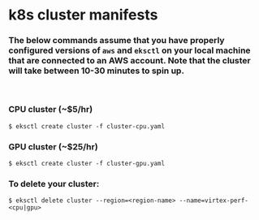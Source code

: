 # k8s cluster manifests

### The below commands assume that you have properly configured versions of `aws` and `eksctl` on your local machine that are connected to an AWS account. Note that the cluster will take between 10-30 minutes to spin up.
&nbsp;

### CPU cluster (~$5/hr)
    $ eksctl create cluster -f cluster-cpu.yaml


### GPU cluster (~$25/hr)
    $ eksctl create cluster -f cluster-gpu.yaml


### To delete your cluster:
    $ eksctl delete cluster --region=<region-name> --name=virtex-perf-<cpu|gpu>

